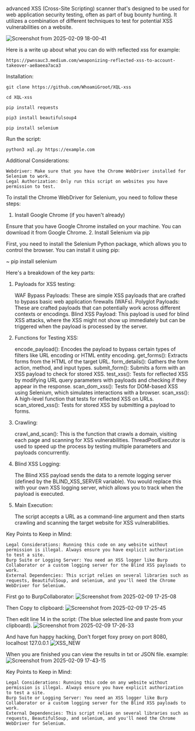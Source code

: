 advanced XSS (Cross-Site Scripting) scanner that's designed to be used for web application security testing, often as part of bug bounty hunting. It utilizes a combination of different techniques to test for potential XSS vulnerabilities on a website. 

![Screenshot from 2025-02-09 18-00-41](https://github.com/user-attachments/assets/0a30d1d0-7cc5-434e-911a-6b9f88937925)

Here is a write up about what you can do with reflected xss for example:

```
https://pwnsauc3.medium.com/weaponizing-reflected-xss-to-account-takeover-ae8aeea7aca3
```

Installation:

```
git clone https://github.com/WhoamiGroot/XQL-xss
```
```
cd XQL-xss
```
```
pip install requests
```
```
pip3 install beautifulsoup4
```
```
pip install selenium
```
Run the script:
```
python3 xql.py https://example.com
```

Additional Considerations:

    Webdriver: Make sure that you have the Chrome WebDriver installed for Selenium to work.
    Legal Authorization: Only run this script on websites you have permission to test.


To install the Chrome WebDriver for Selenium, you need to follow these steps:
1. Install Google Chrome (if you haven't already)

Ensure that you have Google Chrome installed on your machine. You can download it from Google Chrome.
2. Install Selenium via pip

First, you need to install the Selenium Python package, which allows you to control the browser. You can install it using pip:

~ pip install selenium

Here's a breakdown of the key parts:
1. Payloads for XSS testing:

    WAF Bypass Payloads: These are simple XSS payloads that are crafted to bypass basic web application firewalls (WAFs).
    Polyglot Payloads: These are crafted payloads that can potentially work across different contexts or encodings.
    Blind XSS Payload: This payload is used for blind XSS attacks, where the XSS might not show up immediately but can be triggered when the payload is processed by the server.

2. Functions for Testing XSS:

    encode_payload(): Encodes the payload to bypass certain types of filters like URL encoding or HTML entity encoding.
    get_forms(): Extracts forms from the HTML of the target URL.
    form_details(): Gathers the form action, method, and input types.
    submit_form(): Submits a form with an XSS payload to check for stored XSS.
    test_xss(): Tests for reflected XSS by modifying URL query parameters with payloads and checking if they appear in the response.
    scan_dom_xss(): Tests for DOM-based XSS using Selenium, which simulates interactions with a browser.
    scan_xss(): A high-level function that tests for reflected XSS on URLs.
    scan_stored_xss(): Tests for stored XSS by submitting a payload to forms.

3. Crawling:

    crawl_and_scan(): This is the function that crawls a domain, visiting each page and scanning for XSS vulnerabilities.
    ThreadPoolExecutor is used to speed up the process by testing multiple parameters and payloads concurrently.

4. Blind XSS Logging:

    The Blind XSS payload sends the data to a remote logging server (defined by the BLIND_XSS_SERVER variable). You would replace this with your own XSS logging server, which allows you to track when the payload is executed.

5. Main Execution:

    The script accepts a URL as a command-line argument and then starts crawling and scanning the target website for XSS vulnerabilities.

Key Points to Keep in Mind:

    Legal Considerations: Running this code on any website without permission is illegal. Always ensure you have explicit authorization to test a site.
    Burp Suite or Logging Server: You need an XSS logger like Burp Collaborator or a custom logging server for the Blind XSS payloads to work.
    External Dependencies: This script relies on several libraries such as requests, BeautifulSoup, and selenium, and you'll need the Chrome WebDriver for Selenium.

First go to BurpCollaborator:
![Screenshot from 2025-02-09 17-25-08](https://github.com/user-attachments/assets/431814fb-d2fa-4112-bcfc-3a84add7ebb6)

Then Copy to clipboard:
![Screenshot from 2025-02-09 17-25-45](https://github.com/user-attachments/assets/40b7cff5-d660-4d74-ad98-83782b4a1c7b)

Then edit line 14 in the script: (The blue selected line and paste from your clipboard).
![Screenshot from 2025-02-09 17-26-33](https://github.com/user-attachments/assets/19d75b62-2018-4421-9d73-d156df0ff358)

And have fun happy hacking, Don't forget foxy proxy on port 8080, localhost 127.0.0.1
![XSS_NEW](https://github.com/user-attachments/assets/39e4f825-fe9f-4e8d-a1a6-ef0a4f5b6f6e)

When you are finished you can view the results in txt or JSON file.
example:
![Screenshot from 2025-02-09 17-43-15](https://github.com/user-attachments/assets/5a07eb92-21ad-4a07-8b13-1dcfc2b4c4c8)

Key Points to Keep in Mind:

    Legal Considerations: Running this code on any website without permission is illegal. Always ensure you have explicit authorization to test a site.
    Burp Suite or Logging Server: You need an XSS logger like Burp Collaborator or a custom logging server for the Blind XSS payloads to work.
    External Dependencies: This script relies on several libraries such as requests, BeautifulSoup, and selenium, and you'll need the Chrome WebDriver for Selenium.
